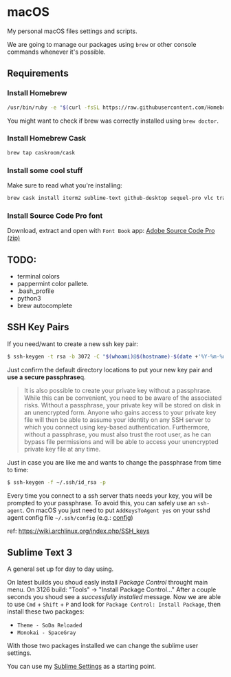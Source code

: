 # macOS
My personal macOS files settings and scripts.

We are going to manage our packages using `brew` or other console commands whenever it's possible.

## Requirements


### Install Homebrew

```bash
/usr/bin/ruby -e "$(curl -fsSL https://raw.githubusercontent.com/Homebrew/install/master/install)"
```

You might want to check if brew was correctly installed using `brew doctor`.


### Install Homebrew Cask

```bash
brew tap caskroom/cask
```

### Install some cool stuff

Make sure to read what you're installing:

```bash
brew cask install iterm2 sublime-text github-desktop sequel-pro vlc transmission  firefox google-chrome
```

### Install Source Code Pro font

Download, extract and open with `Font Book` app:
[Adobe Source Code Pro (zip)](https://github.com/adobe-fonts/source-code-pro/archive/2.030R-ro/1.050R-it.zip)


## TODO:
- terminal colors
- pappermint color pallete.
- .bash_profile
- python3
- brew autocomplete


## SSH Key Pairs

If you need/want to create a new ssh key pair:

```bash
$ ssh-keygen -t rsa -b 3072 -C "$(whoami)@$(hostname)-$(date +'%Y-%m-%d')"
```
Just confirm the default directory locations to put your new key pair and **use a secure passphrase**q.

> It is also possible to create your private key without a passphrase. While this can be convenient, you need to be aware of the associated risks. Without a passphrase, your private key will be stored on disk in an unencrypted form. Anyone who gains access to your private key file will then be able to assume your identity on any SSH server to which you connect using key-based authentication. Furthermore, without a passphrase, you must also trust the root user, as he can bypass file permissions and will be able to access your unencrypted private key file at any time.


Just in case you are like me and wants to change the passphrase from time to time:

```bash
$ ssh-keygen -f ~/.ssh/id_rsa -p
```

Every time you connect to a ssh server thats needs your key, you will be prompted to your passphrase. To avoid this, you can safely use an `ssh-agent`.
On macOS you just need to put `AddKeysToAgent yes` on your sshd agent config file `~/.ssh/config` (e.g.: [config](https://github.com/RodrigoJimmy/macOS/blob/master/files/ssh_config))

ref: https://wiki.archlinux.org/index.php/SSH_keys


## Sublime Text 3

A general set up for day to day using.

On latest builds you shoud easly install _Package Control_ throught main menu. On 3126 build: "Tools" -> "Install Package Control..."
After a couple seconds you shoud see a _successfully installed_ message.
Now we are able to use `Cmd` + `Shift` + `P` and look for `Package Control: Install Package`, then install these two packages:

- `Theme - SoDa Reloaded`
- `Monokai - SpaceGray`

With those two packages installed we can change the sublime user settings.

You can use my [Sublime Settings](https://github.com/RodrigoJimmy/macOS/blob/master/files/Preferences.sublime-settings) as a starting point.

